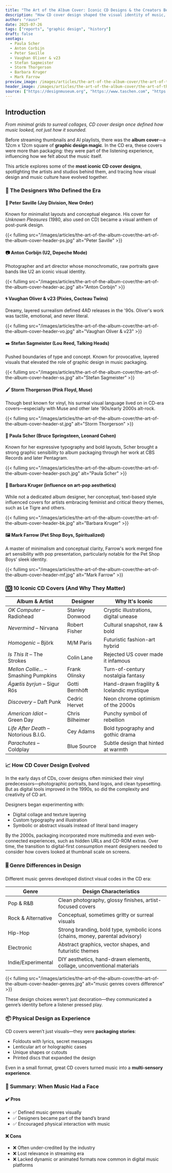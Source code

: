 ```yaml
---
title: "The Art of the Album Cover: Iconic CD Designs & the Creators Behind Them"
description: "How CD cover design shaped the visual identity of music, from surreal artwork to bold branding."
author: "rausr"
date: 2025-07-26
tags: ["reports", "graphic design", "history"]
draft: false
seotags:
  - Paula Scher
  - Anton Corbijn
  - Peter Saville
  - Vaughan Oliver & v23
  - Stefan Sagmeister
  - Storm Thorgerson
  - Barbara Kruger
  - Mark Farrow
preview_image: /images/articles/the-art-of-the-album-cover/the-art-of-the-album-cover-1.jpg
header_image: /images/articles/the-art-of-the-album-cover/the-art-of-the-album-cover-header.jpg
source: ["https://designmuseum.org", "https://www.taschen.com", "https://uniteditions.com", "https://albumartarchive.org", "https://www.theguardian.com/music"]
---
```


## Introduction
*From minimal grids to surreal collages, CD cover design once defined how music looked, not just how it sounded.*

Before streaming thumbnails and AI playlists, there was the **album cover**—a 12cm x 12cm square of **graphic design magic**. In the CD era, these covers were more than packaging: they were part of the listening experience, influencing how we felt about the music itself.

This article explores some of the **most iconic CD cover designs**, spotlighting the artists and studios behind them, and tracing how visual design and music culture have evolved together.


### 🎨 The Designers Who Defined the Era

#### 🧠 Peter Saville (Joy Division, New Order)
Known for minimalist layouts and conceptual elegance. His cover for *Unknown Pleasures* (1980, also used on CD) became a visual anthem of post-punk design.

{{< fullimg src="/images/articles/the-art-of-the-album-cover/the-art-of-the-album-cover-header-ps.jpg" alt="Peter Saville" >}}

#### 📷 Anton Corbijn (U2, Depeche Mode)
Photographer and art director whose monochromatic, raw portraits gave bands like U2 an iconic visual identity.

{{< fullimg src="/images/articles/the-art-of-the-album-cover/the-art-of-the-album-cover-header-ac.jpg" alt="Anton Corbijn" >}}

#### 🌀 Vaughan Oliver & v23 (Pixies, Cocteau Twins)
Dreamy, layered surrealism defined 4AD releases in the '90s. Oliver's work was tactile, emotional, and never literal.

{{< fullimg src="/images/articles/the-art-of-the-album-cover/the-art-of-the-album-cover-header-vo.jpg" alt="Vaughan Oliver & v23" >}}

#### ✒️ Stefan Sagmeister (Lou Reed, Talking Heads)
Pushed boundaries of type and concept. Known for provocative, layered visuals that elevated the role of graphic design in music packaging.

{{< fullimg src="/images/articles/the-art-of-the-album-cover/the-art-of-the-album-cover-header-ss.jpg" alt="Stefan Sagmeister" >}}

#### 🖌️ Storm Thorgerson (Pink Floyd, Muse)
Though best known for vinyl, his surreal visual language lived on in CD-era covers—especially with Muse and other late '90s/early 2000s alt-rock.

{{< fullimg src="/images/articles/the-art-of-the-album-cover/the-art-of-the-album-cover-header-st.jpg" alt="Storm Thorgerson" >}}

#### 📐 Paula Scher (Bruce Springsteen, Leonard Cohen)
Known for her expressive typography and bold layouts, Scher brought a strong graphic sensibility to album packaging through her work at CBS Records and later Pentagram.

{{< fullimg src="/images/articles/the-art-of-the-album-cover/the-art-of-the-album-cover-header-psch.jpg" alt="Paula Scher" >}}

#### 🧩 Barbara Kruger (influence on art-pop aesthetics)
While not a dedicated album designer, her conceptual, text-based style influenced covers for artists embracing feminist and critical theory themes, such as Le Tigre and others.

{{< fullimg src="/images/articles/the-art-of-the-album-cover/the-art-of-the-album-cover-header-bk.jpg" alt="Barbara Kruger" >}}

#### 🖼️ Mark Farrow (Pet Shop Boys, Spiritualized)
A master of minimalism and conceptual clarity, Farrow's work merged fine art sensibility with pop presentation, particularly notable for the Pet Shop Boys’ sleek identity.

{{< fullimg src="/images/articles/the-art-of-the-album-cover/the-art-of-the-album-cover-header-mf.jpg" alt="Mark Farrow" >}}


### 🔟 10 Iconic CD Covers (And Why They Matter)

| Album & Artist            | Designer            | Why It's Iconic                          |
|--------------------------|---------------------|------------------------------------------|
| *OK Computer* – Radiohead| Stanley Donwood     | Cryptic illustrations, digital unease    |
| *Nevermind* – Nirvana    | Robert Fisher       | Cultural snapshot, raw & bold            |
| *Homogenic* – Björk      | M/M Paris           | Futuristic fashion-art hybrid            |
| *Is This It* – The Strokes| Colin Lane          | Rejected US cover made it infamous       |
| *Mellon Collie...* – Smashing Pumpkins| Frank Olinsky       | Turn-of-century nostalgia fantasy        |
| *Ágætis byrjun* – Sigur Rós| Gotti Bernhöft      | Hand-drawn fragility & Icelandic mystique|
| *Discovery* – Daft Punk  | Cedric Hervet       | Neon chrome optimism of the 2000s        |
| *American Idiot* – Green Day| Chris Bilheimer     | Punchy symbol of rebellion               |
| *Life After Death* – Notorious B.I.G.| Cey Adams           | Bold typography and gothic drama         |
| *Parachutes* – Coldplay  | Blue Source         | Subtle design that hinted at warmth      |


### 📈 How CD Cover Design Evolved

In the early days of CDs, cover designs often mimicked their vinyl predecessors—photographic portraits, band logos, and clean typesetting. But as digital tools improved in the 1990s, so did the complexity and creativity of CD art.

Designers began experimenting with:
- Digital collage and texture layering
- Custom typography and illustration
- Symbolic or abstract visuals instead of literal band imagery

By the 2000s, packaging incorporated more multimedia and even web-connected experiences, such as hidden URLs and CD-ROM extras. Over time, the transition to digital-first consumption meant designers needed to consider how covers looked at thumbnail scale on screens.


### 🎚️ Genre Differences in Design

Different music genres developed distinct visual codes in the CD era:

| Genre              | Design Characteristics                                                                 |
|--------------------|----------------------------------------------------------------------------------------|
| Pop & R&B          | Clean photography, glossy finishes, artist-focused covers                             |
| Rock & Alternative | Conceptual, sometimes gritty or surreal visuals                                       |
| Hip-Hop            | Strong branding, bold type, symbolic icons (chains, money, parental advisory)         |
| Electronic         | Abstract graphics, vector shapes, and futuristic themes                               |
| Indie/Experimental | DIY aesthetics, hand-drawn elements, collage, unconventional materials                |

{{< fullimg src="/images/articles/the-art-of-the-album-cover/the-art-of-the-album-cover-header-genres.jpg" alt="music genres covers difference" >}}

These design choices weren’t just decoration—they communicated a genre’s identity before a listener pressed play.


### 📦 Physical Design as Experience

CD covers weren’t just visuals—they were **packaging stories**:
- Foldouts with lyrics, secret messages
- Lenticular art or holographic cases
- Unique shapes or cutouts
- Printed discs that expanded the design

Even in a small format, great CD covers turned music into a **multi-sensory experience**.

### 🧠 Summary: When Music Had a Face

#### ✔️ Pros
- ✅ Defined music genres visually
- ✅ Designers became part of the band’s brand
- ✅ Encouraged physical interaction with music

#### ❌ Cons
- ❌ Often under-credited by the industry
- ❌ Lost relevance in streaming era
- ❌ Lacked dynamic or animated formats now common in digital music platforms
